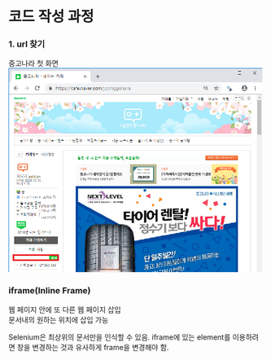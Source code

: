 # 코드 작성 과정

### 1. url 찾기
중고나라 첫 화면
![중고나라 첫 화면](./img/cafeHome.png)
### iframe(Inline Frame)

웹 페이지 안에 또 다른 웹 페이지 삽입  
문서내의 원하는 위치에 삽입 가능

Selenium은 최상위의 문서만을 인식할 수 있음. iframe에 있는 element를 이용하려면 창을 변경하는 것과 유사하게 frame을 변경해야 함.
